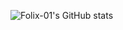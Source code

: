 ![Folix-01's GitHub stats](https://github-readme-stats.vercel.app/api?username=folix-01&show_icons=true&theme=transparent&text_color=00d49f&title_color=00b7c4&border_color=00d491&border_radius=1&card_width=800)

<!--
**folix-01/folix-01** is a ✨ _special_ ✨ repository because its `README.md` (this file) appears on your GitHub profile.

Here are some ideas to get you started:

- 🔭 I’m currently working on ...
- 🌱 I’m currently learning ...
- 👯 I’m looking to collaborate on ...
- 🤔 I’m looking for help with ...
- 💬 Ask me about ...
- 📫 How to reach me: ...
- 😄 Pronouns: ...
- ⚡ Fun fact: ...
-->
